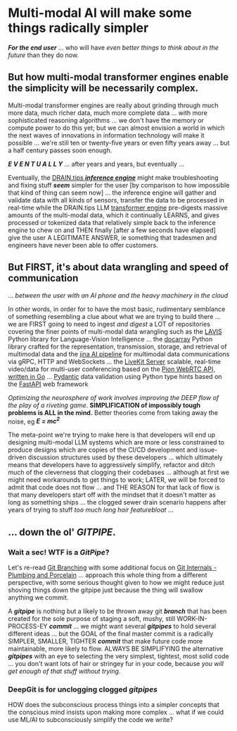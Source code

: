 # Multi-modal AI will make some things radically simpler

***For the end user*** ... who will have *even better things to think about in the future* than they do now.

## But how multi-modal transformer engines enable the simplicity will be necessarily complex.

Multi-modal transformer engines are really about grinding through much more data, much richer data, much more complete data ... with more sophisticated reasoning algorithms ... we don't have the memory or compute power to do this yet; but we can almost envision a world in which the next waves of innovations in information technology will make it possible ... we're still ten or twenty-five years or even fifty years away ... but a half century passes soon enough.

***E V E N T U A L L Y*** ... after years and years, but eventually ...

Eventually, the [DRAIN.tips ***inference engine***](https://github.com/DRAINtips) might make troubleshooting and fixing stuff ***seem*** simpler for the user [by comparison to how impossible that kind of thing can seem now] ... the inference engine will gather and validate data with all kinds of sensors, transfer the data to be processed in real-time while the DRAIN.tips LLM [transformer engine](https://github.com/creVassOrg/TransformerEngine) pre-digests massive amounts of the multi-modal data, which it continually LEARNS, and gives processed or tokenized data that relatively simple back to the inference engine to chew on and THEN finally [after a few seconds have elapsed] give the user A LEGITIMATE ANSWER, ie something that tradesmen and engineers have never been able to offer customers.

## But FIRST, it's about data wrangling and speed of communication 

... *between the user with an AI phone and the heavy machinery in the cloud* 

In other words, in order for to have the most basic, rudimentary semblance of something resembling a clue about what we are trying to build there ... we are FIRST going to need to ingest *and digest* a LOT of repositories covering the finer points of multi-modal data wrangling such as the [LAVIS](https://github.com/creVassOrg/LAVIS) Python library for Language-Vision Intelligence ... the [docarray](https://github.com/creVassOrg/docarray) Python library crafted for the representation, transmission, storage, and retrieval of multimodal data and the [jina AI pipeline](https://github.com/creVassOrg/jina) for multimodal data communications via gRPC, HTTP and WebSockets ... the [LiveKit Server](https://github.com/creVassOrg/livekit) scalable, real-time video/data for multi-user conferencing based on the [Pion WebRTC API, written in Go](https://github.com/pion/webrtc) ... [Pydantic](https://github.com/creVassOrg/pydantic) data validation using Python type hints based on the [FastAPI](https://github.com/creVassOrg/fastapi) web framework

*Optimizing the neurosphere of work involves improving the DEEP flow of the play of a riveting game.* **SIMPLIFICATION of impossibly tough problems is ALL in the mind.** Better theories come from taking away the noise, eg ***E = mc<sup>2</sup>***

The meta-point we're trying to make here is that developers will end up designing multi-modal LLM systems which are more or less constrained to produce designs which are copies of the CI/CD development and issue-driven discussion structures used by these developers ... which ultimately means that developers have to aggressively simplify, refactor and ditch much of the cleverness that clogging their codebases ... although at first we might need workarounds to get things to work; LATER, we  will be forced to admit that code does not flow ... and THE REASON for that lack of flow is that many developers start off with the mindset that it doesn't matter as long as something ships ... the clogged sewer drain scenario happens after years of trying to stuff *too much long hair featurebloat* ... 

## ... down the ol' ***GITPIPE***.

### Wait a sec! WTF is a ***GitPipe***?

Let's re-read [Git Branching](https://git-scm.com/book/en/v2/Git-Branching-Branches-in-a-Nutshell) with some additional focus on [Git Internals - Plumbing and Porcelain](https://git-scm.com/book/en/v2/Git-Internals-Plumbing-and-Porcelain) ... approach this whole thing from a different perspective, with some serious thought given to how we might reduce just shoving things down the gitpipe just because the thing will swallow anything we commit.

A ***gitpipe*** is nothing but a likely to be thrown away git ***branch*** that has been created for the sole purpose of staging a soft, mushy, still WORK-IN-PROCESS-EY ***commit*** ... we might want several ***gitpipes*** to hold several different ideas ... but the GOAL of the final master commit is a radically SIMPLER, SMALLER, TIGHTER ***commit*** that make future code more maintainable, more likely to flow. ALWAYS BE SIMPLIFYING the alternative ***gitpipes*** with an eye to selecting the very simplest, tightest, most solid code ... you don't want lots of hair or stringey fur in your code, because *you will get enough of that stuff without trying*.

### DeepGit is for unclogging clogged ***gitpipes***

HOW does the subconscious process things into a simpler concepts that the conscious mind insists upon making more complex ... what if we could use ML/AI to subconsciously simplify the code we write? 
